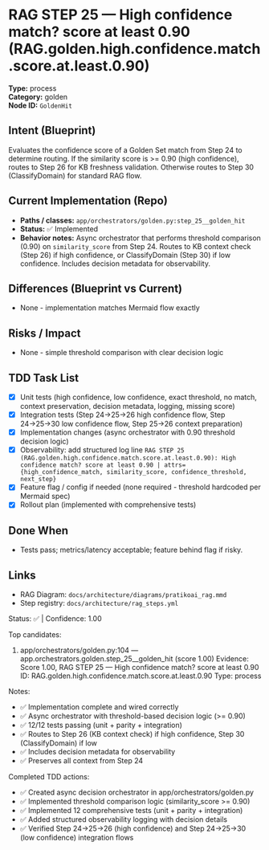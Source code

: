 # RAG STEP 25 — High confidence match? score at least 0.90 (RAG.golden.high.confidence.match.score.at.least.0.90)

**Type:** process  
**Category:** golden  
**Node ID:** `GoldenHit`

## Intent (Blueprint)
Evaluates the confidence score of a Golden Set match from Step 24 to determine routing. If the similarity score is >= 0.90 (high confidence), routes to Step 26 for KB freshness validation. Otherwise routes to Step 30 (ClassifyDomain) for standard RAG flow.

## Current Implementation (Repo)
- **Paths / classes:** `app/orchestrators/golden.py:step_25__golden_hit`
- **Status:** ✅ Implemented
- **Behavior notes:** Async orchestrator that performs threshold comparison (0.90) on `similarity_score` from Step 24. Routes to KB context check (Step 26) if high confidence, or ClassifyDomain (Step 30) if low confidence. Includes decision metadata for observability.

## Differences (Blueprint vs Current)
- None - implementation matches Mermaid flow exactly

## Risks / Impact
- None - simple threshold comparison with clear decision logic

## TDD Task List
- [x] Unit tests (high confidence, low confidence, exact threshold, no match, context preservation, decision metadata, logging, missing score)
- [x] Integration tests (Step 24→25→26 high confidence flow, Step 24→25→30 low confidence flow, Step 25→26 context preparation)
- [x] Implementation changes (async orchestrator with 0.90 threshold decision logic)
- [x] Observability: add structured log line
  `RAG STEP 25 (RAG.golden.high.confidence.match.score.at.least.0.90): High confidence match? score at least 0.90 | attrs={high_confidence_match, similarity_score, confidence_threshold, next_step}`
- [x] Feature flag / config if needed (none required - threshold hardcoded per Mermaid spec)
- [x] Rollout plan (implemented with comprehensive tests)

## Done When
- Tests pass; metrics/latency acceptable; feature behind flag if risky.

## Links
- RAG Diagram: `docs/architecture/diagrams/pratikoai_rag.mmd`
- Step registry: `docs/architecture/rag_steps.yml`


<!-- AUTO-AUDIT:BEGIN -->
Status: ✅  |  Confidence: 1.00

Top candidates:
1) app/orchestrators/golden.py:104 — app.orchestrators.golden.step_25__golden_hit (score 1.00)
   Evidence: Score 1.00, RAG STEP 25 — High confidence match? score at least 0.90
ID: RAG.golden.high.confidence.match.score.at.least.0.90
Type: process

Notes:
- ✅ Implementation complete and wired correctly
- ✅ Async orchestrator with threshold-based decision logic (>= 0.90)
- ✅ 12/12 tests passing (unit + parity + integration)
- ✅ Routes to Step 26 (KB context check) if high confidence, Step 30 (ClassifyDomain) if low
- ✅ Includes decision metadata for observability
- ✅ Preserves all context from Step 24

Completed TDD actions:
- ✅ Created async decision orchestrator in app/orchestrators/golden.py
- ✅ Implemented threshold comparison logic (similarity_score >= 0.90)
- ✅ Implemented 12 comprehensive tests (unit + parity + integration)
- ✅ Added structured observability logging with decision details
- ✅ Verified Step 24→25→26 (high confidence) and Step 24→25→30 (low confidence) integration flows
<!-- AUTO-AUDIT:END -->